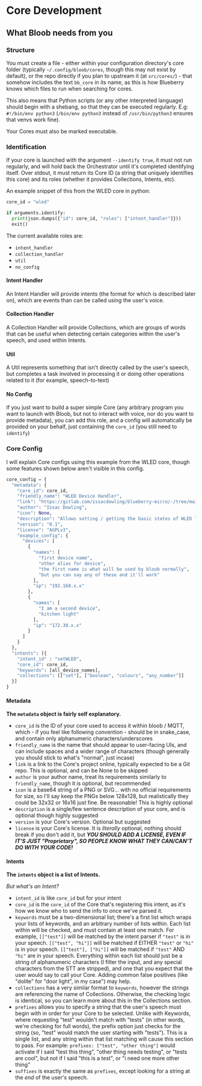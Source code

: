 # Core Development

## What Bloob needs from you

### Structure
You must create a file - either within your configuration directory's core folder (typically `~/.config/bloob/cores`, though this may not exist by default), or the repo directly if you plan to upstream it (at `src/cores/`) - that somehow includes the text `bb_core` in its name, as this is how Blueberry knows which files to run when searching for cores.

This also means that Python scripts (or any other interpreted language) should begin with a shebang, so that they can be executed regularly. E.g: `#!/bin/env python3` (`/bin/env python3` instead of `/usr/bin/python3` ensures that venvs work fine).

Your Cores must also be marked executable.

### Identification
If your core is launched with the argument `--identify true`, it must not run regularly, and will hold back the Orchestrator until it's completed identifying itself. Over stdout, it must return its Core ID (a string that uniquely identifies this core) and its roles (whether it provides Collections, Intents, etc).

An example snippet of this from the WLED core in python:
```python
core_id = "wled"

if arguments.identify:
  print(json.dumps({"id": core_id, "roles": ["intent_handler"]}))
  exit()
```

The current available roles are:

* `intent_handler`
* `collection_handler`
* `util`
* `no_config`

#### Intent Handler
An Intent Handler will provide intents (the format for which is described later on), which are events than can be called using the user's voice.

#### Collection Handler
A Collection Handler will provide Collections, which are groups of words that can be useful when detecting certain categories within the user's speech, and used within Intents.

#### Util
A Util represents something that isn't directly called by the user's speech, but completes a task involved in processing it or doing other operations related to it (for example, speech-to-text)

#### No Config
If you just want to build a super simple Core (any arbitrary program you want to launch with Bloob, but not to interact with voice, nor do you want to provide metadata), you can add this role, and a config will automatically be provided on your behalf, just containing the `core_id` (you still need to `identify`)

### Core Config

I will explain Core configs using this example from the WLED core, though some features shown below aren't visible in this config.

```python
core_config = {
  "metadata": {
    "core_id": core_id,
    "friendly_name": "WLED Device Handler",
    "link": "https://gitlab.com/issacdowling/blueberry-micro/-/tree/main/src/cores/wled",
    "author": "Issac Dowling",
    "icon": None,
    "description": "Allows setting / getting the basic states of WLED lights using their REST API",
    "version": "0.1",
    "license": "AGPLv3",
    "example_config": {
      "devices": [
        {
          "names": [
            "first device name",
            "other alias for device",
            "the first name is what will be used by bloob normally",
            "but you can say any of these and it'll work"
          ],
          "ip": "192.168.x.x"
        },
        {
          "names": [
            "I am a second device",
            "kitchen light"
          ],
          "ip": "172.30.x.x"
        }
      ]
    }
  },
  "intents": [{
    "intent_id" : "setWLED",
    "core_id": core_id,
    "keywords": [all_device_names],
    "collections": [["set"], ["boolean", "colours", "any_number"]]
  }]
}
```

#### Metadata

**The `metadata` object is fairly self explanatory.**

* `core_id` is the ID of your core used to access it within bloob / MQTT, which - if you feel like following convention - should be in snake_case, and contain only alphanumeric characters/underscores
* `friendly_name` is the name that should appear to user-facing UIs, and can include spaces and a wider range of characters (though generally you should stick to what's "normal", just incase)
* `link` is a link to the Core's project online, typically expected to be a Git repo. This is optional, and can be None to be skipped
* `author` is your author name, treat its requirements similarly to `friendly_name`, though it is optional, but recommended
* `icon` is a base64 string of a PNG or SVG... with no official requirements for size, so I'll say keep the PNGs below 128x128, but realistically they could be 32x32 or 16x16 just fine. Be reasonable! This is highly optional
* `description` is a single/few sentence description of your core, and is optional though highly suggested
* `version` is your Core's version. Optional but suggested
* `license` is your Core's license. It is _literally_ optional, nothing should break if you don't add it, but ***YOU SHOULD ADD A LICENSE, EVEN IF IT'S JUST "Proprietary", SO PEOPLE KNOW WHAT THEY CAN/CAN'T DO WITH YOUR CODE!***

#### Intents

**The `intents` object is a list of Intents.**

*But what's an Intent?*

* `intent_id` is like `core_id` but for your intent
* `core_id` is the `core_id` of the Core that's registering this intent, as it's how we know who to send the info to once we've parsed it.
* `keywords` must be a two-dimensional list; there's a first list which wraps your lists of keywords, and an arbitrary number of lists within. Each list within will be checked, and must contain at least one match. For example, `[["test"]]` will be matched by the intent parser if `"test"` is in your speech. `[["test", "hi"]]` will be matched if EITHER `"test"` or `"hi"` is in your speech. `[["test"], ["hi"]]` will be matched if `"test"` AND `"hi"` are in your speech. Everything within each list should just be a string of alphanumeric characters (I filter the input, and any special characters from the STT are stripped), and one that you expect that the user would say to call your Core. Adding common false positives (like "dolite" for "door light", in my case") may help.
* `collections` has a very similar format to `keywords`, however the strings are referencing the name of Collections. Otherwise, the checking logic is identical, so you can learn more about this in the Collections section.
* `prefixes` allows you to specify a string that the user's speech must begin with in order for your Core to be selected. Unlike with Keywords, where requesting "test" wouldn't match with "tests" (in other words, we're checking for full words), the prefix option just checks for the string (so, "test" would match the user starting with "tests"). This is a single list, and any string within that list matching will cause this section to pass. For example: `prefixes: ["test", "other thing"]` would activate if I said "test this thing", "other thing needs testing", or "tests are cool", but not if I said "this is a test", or "i need one more other thing"
* `suffixes` is exactly the same as `prefixes`, except looking for a string at the _end_ of the user's speech.